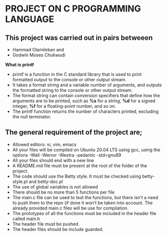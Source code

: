 # PROJECT ON C PROGRAMMING LANGUAGE
## This project was carried out in pairs betweeen
- Hammad Olamilekan and
- Godwin Moses Chukwudi

 **What is printf**

 - printf is a function in the C standard library that is used to print formatted output to the console or other output stream.
 - It takes a format string and a variable number of arguments, and outputs the formatted string to the console or other output stream.
 - The format string can contain conversion specifiers that define how the arguments are to be printed, such as **%s** for a string, **%d** for a signed integer, **%f** for a floating-point number, and so on.
 - The printf function returns the number of characters printed, excluding the null terminator.

## The general requirement of the project are;

 - Allowed editors: vi, vim, emacs
 - All your files will be compiled on Ubuntu 20.04 LTS using gcc, using the options -Wall -Werror -Wextra -pedantic -std=gnu89
 - All your files should end with a new line
 - A README.md file must be present at the root of the folder of the project.
 - The code should use the Betty style. It must be checked using betty-style.pl and betty-doc.pl
 - The use of global variables is not allowed
 - There should be no more than 5 functions per file
 - The main.c file can be used to test the functions, but there isn't a need to push them to the repo (if done it won’t be taken into account. The already provided main.c files will be use for compilation.
 - The prototypes of all the functions must be included in the header file called main.h
 - The header file must be pushed.
 - The header files should be include guarded.
